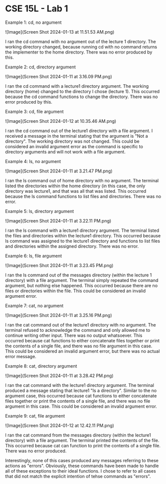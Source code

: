 # CSE 15L - Lab 1
Example 1: cd, no argument

![Image](Screen Shot 2024-01-13 at 11.51.53 AM.png)

I ran the cd command with no argument out of the lecture 1 directory. The working directory changed, because running cd with no command returns the implementer to the home directory. There was no error produced by this.


Example 2: cd, directory argument

![Image](Screen Shot 2024-01-11 at 3.16.09 PM.png)

I ran the cd command with a lecture1 directory argument. The working directory (home) changed to the directory I chose (lecture 1). This occurred because the cd command functions to change the directory. There was no error produced by this.


Example 3: cd, file argument

![Image](Screen Shot 2024-01-12 at 10.35.46 AM.png)

I ran the cd command out of the lecture1 directory with a file argument. I received a message in the terminal stating that the argument is "Not a directory". The working directory was not changed. This could be considered an invalid argument error as the command is specific to directory arguments and will not work with a file argument.


Example 4: ls, no argument

![Image](Screen Shot 2024-01-11 at 3.21.47 PM.png)

I ran the ls command out of home directory with no argument. The terminal listed the directories within the home directory (in this case, the only directory was lecture1, and that was all that was listed. This occurred because the ls command functions to list files and directories. There was no error. 


Example 5: ls, directory argument

![Image](Screen Shot 2024-01-11 at 3.22.11 PM.png)

I ran the ls command with a lecture1 directory argument. The terminal listed the files and directories within the lecture1 directory. This occurred because ls command was assigned to the lecture1 directory and functions to list files and directories within the assigned directory. There was no error.


Example 6: ls, file argument

![Image](Screen Shot 2024-01-11 at 3.23.45 PM.png)

I ran the ls command out of the messages directory (within the lecture 1 directory) with a file argument. The terminal simply repeated the command argument, but nothing else happened. This occurred because there are no files or directories within the file. This could be considered an invalid argument error.


Example 7: cat, no argument

![Image](Screen Shot 2024-01-11 at 3.25.16 PM.png)

I ran the cat command out of the lecture1 directory with no argument. The terminal refused to acknowledge the command and only allowed me to continue writing other input. There was no output whatsoever. This occurred because cat functions to either concatenate files together or print the contents of a single file, and there was no file argument in this case. This could be considered an invalid argument error, but  there was no actual error message. 


Example 8: cat, directory argument

![Image](Screen Shot 2024-01-11 at 3.28.42 PM.png)

I ran the cat command with the lecture1 directory argument. The terminal produced a message stating that lecture1 "Is a directory". Similar to the no argument case, this occurred because cat functions to either concatenate files together or print the contents of a single file, and there was no file argument in this case. This could be considered an invalid argument error.


Example 9: cat, file argument

![Image](Screen Shot 2024-01-12 at 12.42.11 PM.png)

I ran the cat command from the messages directory (within the lecture1 directory) with a file argument. The terminal printed the contents of the file. This occurred because cat can function to print the contents of a single file. There was no error produced.



Interestingly, none of this cases produced any messages referring to these actions as "errors". Obviously, these commands have been made to handle all of these exceptions to their ideal functions. I chose to refer to all cases that did not match the explicit intention of tehse commands as "errors". 

